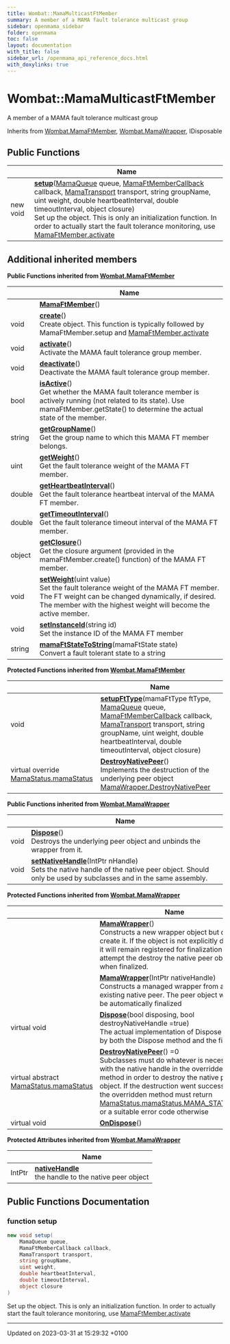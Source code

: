 ```yaml
---
title: Wombat::MamaMulticastFtMember
summary: A member of a MAMA fault tolerance multicast group 
sidebar: openmama_sidebar
folder: openmama
toc: false
layout: documentation
with_title: false
sidebar_url: /openmama_api_reference_docs.html
with_doxylinks: true
---
```


# Wombat::MamaMulticastFtMember



A member of a MAMA fault tolerance multicast group 

Inherits from [Wombat.MamaFtMember](classWombat_1_1MamaFtMember.html), [Wombat.MamaWrapper](classWombat_1_1MamaWrapper.html), IDisposable

## Public Functions

|                | Name           |
| -------------- | -------------- |
| new void | **[setup](classWombat_1_1MamaMulticastFtMember.html#function-setup)**([MamaQueue](classWombat_1_1MamaQueue.html) queue, [MamaFtMemberCallback](interfaceWombat_1_1MamaFtMemberCallback.html) callback, [MamaTransport](classWombat_1_1MamaTransport.html) transport, string groupName, uint weight, double heartbeatInterval, double timeoutInterval, object closure)<br>Set up the object. This is only an initialization function. In order to actually start the fault tolerance monitoring, use [MamaFtMember.activate](classWombat_1_1MamaFtMember.html#function-activate) |

## Additional inherited members

**Public Functions inherited from [Wombat.MamaFtMember](classWombat_1_1MamaFtMember.html)**

|                | Name           |
| -------------- | -------------- |
| | **[MamaFtMember](classWombat_1_1MamaFtMember.html#function-mamaftmember)**() |
| void | **[create](classWombat_1_1MamaFtMember.html#function-create)**()<br>Create object. This function is typically followed by MamaFtMember.setup and [MamaFtMember.activate]() |
| void | **[activate](classWombat_1_1MamaFtMember.html#function-activate)**()<br>Activate the MAMA fault tolerance group member.  |
| void | **[deactivate](classWombat_1_1MamaFtMember.html#function-deactivate)**()<br>Deactivate the MAMA fault tolerance group member.  |
| bool | **[isActive](classWombat_1_1MamaFtMember.html#function-isactive)**()<br>Get whether the MAMA fault tolerance member is actively running (not related to its state). Use mamaFtMember.getState() to determine the actual state of the member.  |
| string | **[getGroupName](classWombat_1_1MamaFtMember.html#function-getgroupname)**()<br>Get the group name to which this MAMA FT member belongs.  |
| uint | **[getWeight](classWombat_1_1MamaFtMember.html#function-getweight)**()<br>Get the fault tolerance weight of the MAMA FT member.  |
| double | **[getHeartbeatInterval](classWombat_1_1MamaFtMember.html#function-getheartbeatinterval)**()<br>Get the fault tolerance heartbeat interval of the MAMA FT member.  |
| double | **[getTimeoutInterval](classWombat_1_1MamaFtMember.html#function-gettimeoutinterval)**()<br>Get the fault tolerance timeout interval of the MAMA FT member.  |
| object | **[getClosure](classWombat_1_1MamaFtMember.html#function-getclosure)**()<br>Get the closure argument (provided in the mamaFtMember.create() function) of the MAMA FT member.  |
| void | **[setWeight](classWombat_1_1MamaFtMember.html#function-setweight)**(uint value)<br>Set the fault tolerance weight of the MAMA FT member. The FT weight can be changed dynamically, if desired. The member with the highest weight will become the active member.  |
| void | **[setInstanceId](classWombat_1_1MamaFtMember.html#function-setinstanceid)**(string id)<br>Set the instance ID of the MAMA FT member  |
| string | **[mamaFtStateToString](classWombat_1_1MamaFtMember.html#function-mamaftstatetostring)**(mamaFtState state)<br>Convert a fault tolerant state to a string  |

**Protected Functions inherited from [Wombat.MamaFtMember](classWombat_1_1MamaFtMember.html)**

|                | Name           |
| -------------- | -------------- |
| void | **[setupFtType](classWombat_1_1MamaFtMember.html#function-setupfttype)**(mamaFtType ftType, [MamaQueue](classWombat_1_1MamaQueue.html) queue, [MamaFtMemberCallback](interfaceWombat_1_1MamaFtMemberCallback.html) callback, [MamaTransport](classWombat_1_1MamaTransport.html) transport, string groupName, uint weight, double heartbeatInterval, double timeoutInterval, object closure) |
| virtual override [MamaStatus.mamaStatus](classWombat_1_1MamaStatus.html#enum-mamastatus) | **[DestroyNativePeer](classWombat_1_1MamaFtMember.html#function-destroynativepeer)**()<br>Implements the destruction of the underlying peer object [MamaWrapper.DestroyNativePeer]() |

**Public Functions inherited from [Wombat.MamaWrapper](classWombat_1_1MamaWrapper.html)**

|                | Name           |
| -------------- | -------------- |
| void | **[Dispose](classWombat_1_1MamaWrapper.html#function-dispose)**()<br>Destroys the underlying peer object and unbinds the wrapper from it.  |
| void | **[setNativeHandle](classWombat_1_1MamaWrapper.html#function-setnativehandle)**(IntPtr nHandle)<br>Sets the native handle of the native peer object. Should only be used by subclasses and in the same assembly.  |

**Protected Functions inherited from [Wombat.MamaWrapper](classWombat_1_1MamaWrapper.html)**

|                | Name           |
| -------------- | -------------- |
| | **[MamaWrapper](classWombat_1_1MamaWrapper.html#function-mamawrapper)**()<br>Constructs a new wrapper object but doesn't create it. If the object is not explicitly disposed it will remain registered for finalization and will attempt the destroy the native peer object when finalized.  |
| | **[MamaWrapper](classWombat_1_1MamaWrapper.html#function-mamawrapper)**(IntPtr nativeHandle)<br>Constructs a managed wrapper from an existing native peer. The peer object will not be automatically finalized  |
| virtual void | **[Dispose](classWombat_1_1MamaWrapper.html#function-dispose)**(bool disposing, bool destroyNativeHandle =true)<br>The actual implementation of Dispose - called by both the Dispose method and the finalizer.  |
| virtual abstract [MamaStatus.mamaStatus](classWombat_1_1MamaStatus.html#enum-mamastatus) | **[DestroyNativePeer](classWombat_1_1MamaWrapper.html#function-destroynativepeer)**() =0<br>Subclasses must do whatever is necessary with the native handle in the overridden method in order to destroy the native peer object. If the destruction went successfully, the overridden method must return [MamaStatus.mamaStatus.MAMA_STATUS_OK](classWombat_1_1MamaStatus.html#enumvalue-mama-status-ok), or a suitable error code otherwise  |
| virtual void | **[OnDispose](classWombat_1_1MamaWrapper.html#function-ondispose)**() |

**Protected Attributes inherited from [Wombat.MamaWrapper](classWombat_1_1MamaWrapper.html)**

|                | Name           |
| -------------- | -------------- |
| IntPtr | **[nativeHandle](classWombat_1_1MamaWrapper.html#variable-nativehandle)** <br>the handle to the native peer object  |


## Public Functions Documentation

### function setup

```csharp
new void setup(
    MamaQueue queue,
    MamaFtMemberCallback callback,
    MamaTransport transport,
    string groupName,
    uint weight,
    double heartbeatInterval,
    double timeoutInterval,
    object closure
)
```

Set up the object. This is only an initialization function. In order to actually start the fault tolerance monitoring, use [MamaFtMember.activate](classWombat_1_1MamaFtMember.html#function-activate)

-------------------------------

Updated on 2023-03-31 at 15:29:32 +0100